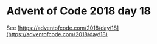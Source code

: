 # Advent of Code 2018 day 18

See [https://adventofcode.com/2018/day/18](https://adventofcode.com/2018/day/18)
